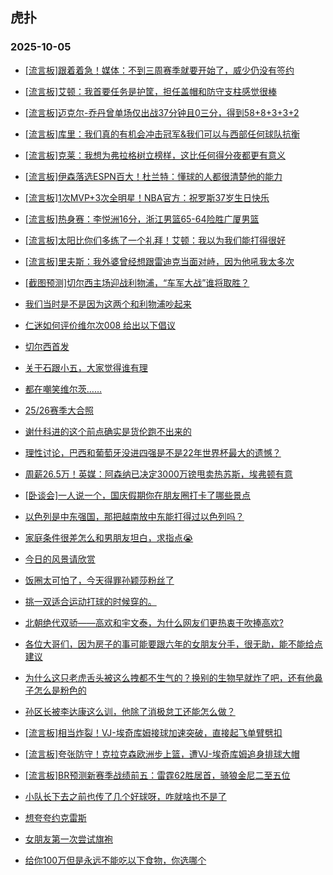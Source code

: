 ## 虎扑 
### 2025-10-05

+ [[流言板]跟着着急！媒体：不到三周赛季就要开始了，威少仍没有签约](https://bbs.hupu.com/635044791.html)

+ [[流言板]艾顿：我首要任务是护筐，担任盖帽和防守支柱感觉很棒](https://bbs.hupu.com/635045371.html)

+ [[流言板]迈克尔-乔丹曾单场仅出战37分钟且0三分，得到58+8+3+3+2](https://bbs.hupu.com/635045608.html)

+ [[流言板]库里：我们真的有机会冲击冠军&amp;我们可以与西部任何球队抗衡](https://bbs.hupu.com/635046813.html)

+ [[流言板]克莱：我想为弗拉格树立榜样，这比任何得分夜都更有意义](https://bbs.hupu.com/635046462.html)

+ [[流言板]伊森落选ESPN百大！杜兰特：懂球的人都很清楚他的能力](https://bbs.hupu.com/635045733.html)

+ [[流言板]1次MVP+3次全明星！NBA官方：祝罗斯37岁生日快乐](https://bbs.hupu.com/635045910.html)

+ [[流言板]热身赛：李悦洲16分，浙江男篮65-64险胜广厦男篮](https://bbs.hupu.com/635046482.html)

+ [[流言板]太阳比你们多练了一个礼拜！艾顿：我以为我们能打得很好](https://bbs.hupu.com/635045058.html)

+ [[流言板]里夫斯：我外婆曾经想跟雷迪克当面对峙，因为他吼我太多次](https://bbs.hupu.com/635046925.html)

+ [[截图预测]切尔西主场迎战利物浦，“车军大战”谁将取胜？](https://bbs.hupu.com/635043784.html)

+ [我们当时是不是因为这两个和利物浦吵起来](https://bbs.hupu.com/635044349.html)

+ [仁迷如何评价维尔次008 给出以下倡议](https://bbs.hupu.com/635045114.html)

+ [切尔西首发](https://bbs.hupu.com/635047820.html)

+ [关于石跟小五，大家觉得谁有理](https://bbs.hupu.com/635044915.html)

+ [都在嘲笑维尔茨……](https://bbs.hupu.com/635043081.html)

+ [25/26赛季大合照](https://bbs.hupu.com/635043241.html)

+ [谢什科进的这个前点确实是货伦跑不出来的](https://bbs.hupu.com/635047635.html)

+ [理性讨论，巴西和葡萄牙没进四强是不是22年世界杯最大的遗憾？](https://bbs.hupu.com/635042083.html)

+ [周薪26.5万！英媒：阿森纳已决定3000万镑甩卖热苏斯，埃弗顿有意](https://bbs.hupu.com/635044233.html)

+ [[卧谈会]一人说一个，国庆假期你在朋友圈打卡了哪些景点](https://bbs.hupu.com/635045280.html)

+ [以色列是中东强国，那把越南放中东能打得过以色列吗？](https://bbs.hupu.com/635045319.html)

+ [家庭条件很差怎么和男朋友坦白，求指点😭](https://bbs.hupu.com/635045211.html)

+ [今日的风景请欣赏](https://bbs.hupu.com/635044779.html)

+ [饭圈太可怕了，今天得罪孙颖莎粉丝了](https://bbs.hupu.com/635045289.html)

+ [挑一双适合运动打球的时候穿的。](https://bbs.hupu.com/635045220.html)

+ [北朝绝代双骄——高欢和宇文泰，为什么网友们更热衷于吹捧高欢?](https://bbs.hupu.com/635047167.html)

+ [各位大哥们，因为房子的事可能要跟六年的女朋友分手，很无助，能不能给点建议](https://bbs.hupu.com/635044986.html)

+ [为什么这只老虎舌头被这么拽都不生气的？换别的生物早就炸了吧，还有他鼻子怎么是粉色的](https://bbs.hupu.com/635045304.html)

+ [孙区长被李达康这么训，他除了消极怠工还能怎么做？](https://bbs.hupu.com/635045275.html)

+ [[流言板]相当炸裂！VJ-埃奇库姆接球加速突破，直接起飞单臂劈扣](https://bbs.hupu.com/635048062.html)

+ [[流言板]夸张防守！克拉克森欧洲步上篮，遭VJ-埃奇库姆追身排球大帽](https://bbs.hupu.com/635048208.html)

+ [[流言板]BR预测新赛季战绩前五：雷霆62胜居首，骑狼金尼二至五位](https://bbs.hupu.com/635047067.html)

+ [小队长下去之前也传了几个好球呀，咋就啥也不是了](https://bbs.hupu.com/635047626.html)

+ [想夸夸约克雷斯](https://bbs.hupu.com/635048195.html)

+ [女朋友第一次尝试旗袍](https://bbs.hupu.com/635045544.html)

+ [给你100万但是永远不能吃以下食物，你选哪个](https://bbs.hupu.com/635045381.html)

